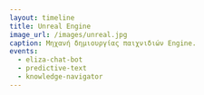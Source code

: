 ```yaml
---
layout: timeline 
title: Unreal Engine
image_url: /images/unreal.jpg
caption: Μηχανή δημιουργίας παιχνιδιών Engine. 
events:
  - eliza-chat-bot 
  - predictive-text
  - knowledge-navigator
---
```

